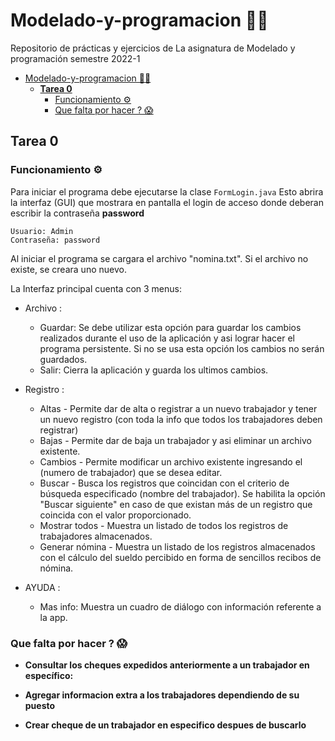 # Modelado-y-programacion 👨‍💻
Repositorio de prácticas y ejercicios de La asignatura de Modelado y programación semestre 2022-1

- [Modelado-y-programacion 👨‍💻](#modelado-y-programacion-)
  - [**Tarea 0**](#tarea-0)
    - [Funcionamiento ⚙](#funcionamiento-)
    - [Que falta por hacer ? 😱](#que-falta-por-hacer--)

## **Tarea 0**

### Funcionamiento ⚙ 

Para iniciar el programa debe ejecutarse la clase `FormLogin.java` Esto abrira la interfaz (GUI) que mostrara en pantalla el login de acceso donde deberan escribir la contraseña **password** 

```
Usuario: Admin
Contraseña: password
```

Al iniciar el programa se cargara el archivo "nomina.txt". Si el archivo no existe, se creara uno nuevo.

La Interfaz principal cuenta con 3 menus: 

- Archivo :
  - Guardar: Se debe utilizar esta opción para guardar los cambios realizados durante el uso de la aplicación y asi lograr hacer el programa persistente. Si no se usa esta opción los cambios no serán guardados.
  - Salir: Cierra la aplicación y guarda los ultimos cambios.

- Registro :
  - Altas - Permite dar de alta o registrar a un nuevo trabajador y tener un nuevo registro (con toda la info que todos los trabajadores deben registrar)
  - Bajas - Permite dar de baja un trabajador y asi eliminar un archivo existente.
  - Cambios - Permite modificar un archivo existente ingresando el (numero de trabajador) que se desea editar.
  - Buscar - Busca los registros que coincidan con el criterio de búsqueda especificado (nombre del trabajador). Se habilita la opción "Buscar siguiente" en caso de que existan más de un registro que coincida con el valor proporcionado.
  - Mostrar todos - Muestra un listado de todos los registros de trabajadores almacenados.
  - Generar nómina - Muestra un listado de los registros almacenados con el cálculo del sueldo percibido en forma de sencillos recibos de nómina.

- AYUDA :
  - Mas info: Muestra un cuadro de diálogo con información referente a la app.

### Que falta por hacer ? 😱

- **Consultar los cheques expedidos anteriormente a un trabajador en específico:** 

- **Agregar informacion extra a los trabajadores dependiendo de su puesto**

- **Crear cheque de un trabajador en especifico despues de buscarlo**